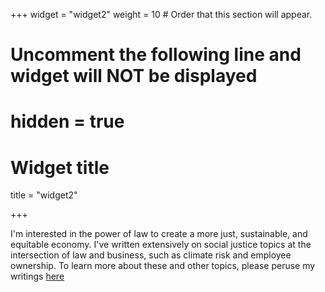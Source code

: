 +++
widget = "widget2"
weight = 10  # Order that this section will appear.

# Uncomment the following line and widget will NOT be displayed
# hidden = true

# Widget title
title = "widget2"

+++

I'm interested in the power of law to create a more just, sustainable, and equitable economy. I've written extensively on social justice topics at the intersection of law and business, such as climate risk and employee ownership. To learn more about these and other topics, please peruse my writings [here](/blog)


